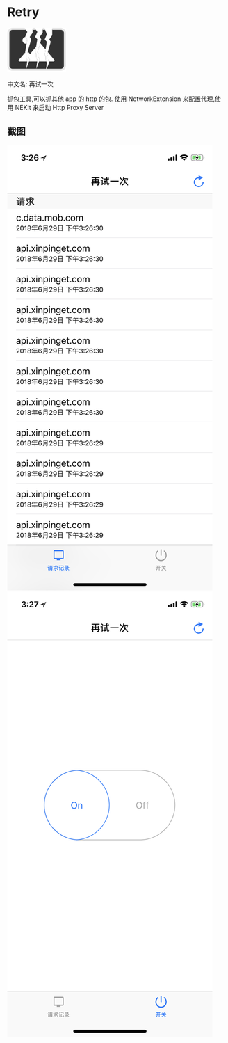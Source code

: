 # Retry
![](./icon.png) 

中文名: 再试一次

抓包工具,可以抓其他 app 的 http 的包. 使用 NetworkExtension 来配置代理,使用 NEKit 来启动 Http Proxy Server

## 截图

![](./art/s1.png)
![](./art/s2.png)


